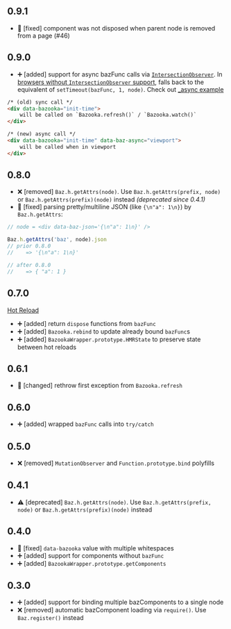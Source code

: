 ## 0.9.1

* :wrench: [fixed] component was not disposed when parent node is removed from a page (#46)

## 0.9.0

* :heavy_plus_sign: [added] support for async bazFunc calls via [`IntersectionObserver`](https://developer.mozilla.org/en-US/docs/Web/API/Intersection_Observer_API). In [browsers without `IntersectionObserver` support](https://developer.mozilla.org/en-US/docs/Web/API/Intersection_Observer_API#Browser_compatibility), falls back to the equivalent of `setTimeout(bazFunc, 1, node)`. Check out [\_async example](/examples/_async)

```html
/* (old) sync call */
<div data-bazooka="init-time">
    will be called on `Bazooka.refresh()` / `Bazooka.watch()`
</div>

/* (new) async call */
<div data-bazooka="init-time" data-baz-async="viewport">
    will be called when in viewport
</div>
```

## 0.8.0

* :x: [removed] `Baz.h.getAttrs(node)`. Use `Baz.h.getAttrs(prefix, node)` or `Baz.h.getAttrs(prefix)(node)` instead _(deprecated since 0.4.1)_
* :wrench: [fixed] parsing pretty/multiline JSON (like `{\n"a": 1\n}`) by `Baz.h.getAttrs`:

```javascript
// node = <div data-baz-json='{\n"a": 1\n}' />

Baz.h.getAttrs('baz', node).json
// prior 0.8.0
//    => '{\n"a": 1\n}'

// after 0.8.0
//    => { "a": 1 }
```

## 0.7.0

[Hot Reload](https://github.com/seedofjoy/bazooka/blob/v0.7.0/docs/hot-reloadable-bazfuncs.md)

* :heavy_plus_sign: [added] return `dispose` functions from `bazFunc`
* :heavy_plus_sign: [added] `Bazooka.rebind` to update already bound `bazFunc`s
* :heavy_plus_sign: [added] `BazookaWrapper.prototype.HMRState` to preserve state between hot reloads

## 0.6.1

* :wrench: [changed] rethrow first exception from `Bazooka.refresh`

## 0.6.0

* :heavy_plus_sign: [added] wrapped `bazFunc` calls into `try/catch`

## 0.5.0

* :x: [removed] `MutationObserver` and `Function.prototype.bind` polyfills

## 0.4.1

* :warning: [deprecated] `Baz.h.getAttrs(node)`. Use `Baz.h.getAttrs(prefix, node)` or `Baz.h.getAttrs(prefix)(node)` instead

## 0.4.0

* :wrench: [fixed] `data-bazooka` value with multiple whitespaces
* :heavy_plus_sign: [added] support for components without `bazFunc`
* :heavy_plus_sign: [added] `BazookaWrapper.prototype.getComponents`

## 0.3.0

* :heavy_plus_sign: [added] support for binding multiple bazComponents to a single node
* :x: [removed] automatic bazComponent loading via `require()`. Use `Baz.register()` instead
